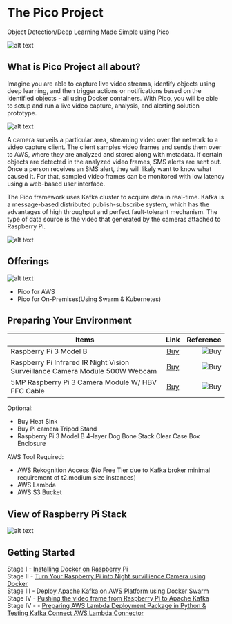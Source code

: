 # The Pico Project

Object Detection/Deep Learning Made Simple using Pico

![alt text](https://github.com/collabnix/pico/blob/master/images/thepicoproject1.png "My Image")



## What is Pico Project all about?



Imagine you are able to capture live video streams, identify objects using deep learning, and then trigger actions or notifications based on the identified objects - all using Docker containers. With Pico, you will be able to setup and run a live video capture, analysis, and alerting solution prototype.

![alt text](https://github.com/collabnix/pico/blob/master/images/pico-project-arch.png)

A camera surveils a particular area, streaming video over the network to a video capture client. The client samples video frames and sends them over to AWS, where they are analyzed and stored along with metadata. If certain objects are detected in the analyzed video frames, SMS alerts are sent out. Once a person receives an SMS alert, they will likely want to know what caused it. For that, sampled video frames can be monitored with low latency using a web-based user interface.

The Pico framework uses Kafka cluster to acquire data in real-time. Kafka is a message-based distributed publish-subscribe system, which has the advantages of high throughput and perfect fault-tolerant mechanism. The type of data source is the video that generated by the cameras attached to Raspberry Pi. 


![alt text](https://github.com/collabnix/pico/blob/master/images/pico_in_3_steps.png)


## Offerings

![alt text](https://github.com/collabnix/pico/blob/master/images/image-9.png)

- Pico for AWS
- Pico for On-Premises(Using Swarm & Kubernetes)

## Preparing Your Environment

|Items        |   Link        | Reference  |
| ------------- |:-------------:| -----:|
| Raspberry Pi 3 Model B| [Buy](https://robu.in/product/latest-raspberry-pi-3-model-b-original/ref/60/) | ![Buy](https://github.com/collabnix/pico/blob/master/images/pibox.png) |
| Raspberry Pi Infrared IR Night Vision Surveillance Camera Module 500W Webcam | [Buy](https://robu.in/product/raspberry-pi-infrared-ir-night-vision-surveillance-camera-module-500w-webcam/ref/60/) | ![Buy](https://github.com/collabnix/pico/blob/master/images/picbox2.png/)| 
| 5MP Raspberry Pi 3 Camera Module W/ HBV FFC Cable | [Buy](https://robu.in/product/5mp-raspberry-pi-camera-module-w-hbv-ffc-cable/ref/60) | ![Buy](https://github.com/collabnix/pico/blob/master/images/pibox3.png)| 



Optional:

- Buy Heat Sink
- Buy Pi camera Tripod Stand
- Raspberry Pi 3 Model B 4-layer Dog Bone Stack Clear Case Box Enclosure 

AWS Tool Required:

- AWS Rekognition Access (No Free Tier due to Kafka broker minimal requirement of t2.medium size instances)
- AWS Lambda
- AWS S3 Bucket

## View of Raspberry Pi Stack

![alt text](https://github.com/collabnix/pico/blob/master/images/rasp_cluster.jpg)

## Getting Started

Stage I - [Installing Docker on Raspberry Pi](https://github.com/collabnix/pico/tree/master/getting-started)<br>
Stage II - [Turn Your Raspberry Pi into Night survillience Camera using Docker](http://collabnix.com/turn-your-raspberry-pi-into-low-cost-cctv-surveillance-camerawith-night-vision-in-5-minutes-using-docker/)<br>
Stage III -  [Deploy Apache Kafka on AWS Platform using Docker Swarm](https://github.com/collabnix/pico/blob/master/kafka/README.md)<br>
Stage IV - [Pushing the video frame from Raspberry Pi to Apache Kafka](https://github.com/collabnix/pico/blob/master/kafka/producer-consumer.md) <br>
Stage IV - []() - [Preparing AWS Lambda Deployment Package in Python & Testing Kafka Connect AWS Lambda Connector](https://github.com/collabnix/pico/blob/master/lambda/README.md)<br>



